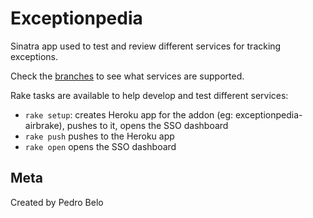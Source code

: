 # Exceptionpedia

Sinatra app used to test and review different services for tracking exceptions.

Check the [branches](https://github.com/pedro/exceptionpedia/branches) to see what services are supported.

Rake tasks are available to help develop and test different services:

- `rake setup`: creates Heroku app for the addon (eg: exceptionpedia-airbrake), pushes to it, opens the SSO dashboard
- `rake push` pushes to the Heroku app
- `rake open` opens the SSO dashboard

## Meta

Created by Pedro Belo

